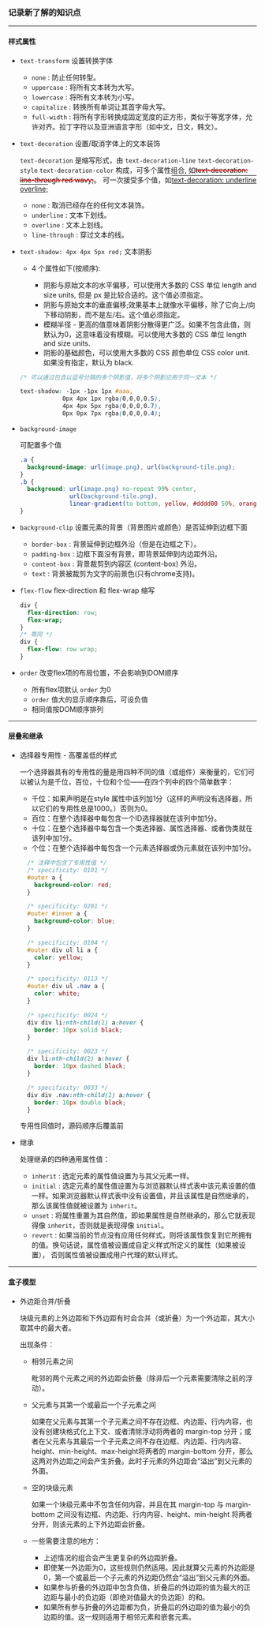 ### 记录新了解的知识点

------------------------------
#### 样式属性

  * `text-transform` 设置转换字体

    * `none` : 防止任何转型。
    * `uppercase` : 将所有文本转为大写。
    * `lowercase` : 将所有文本转为小写。
    * `capitalize` : 转换所有单词让其首字母大写。
    * `full-width` : 将所有字形转换成固定宽度的正方形，类似于等宽字体，允许对齐。拉丁字符以及亚洲语言字形（如中文，日文，韩文）。

  * `text-decoration` 设置/取消字体上的文本装饰

    `text-decoration` 是缩写形式，由 `text-decoration-line` `text-decoration-style` `text-decoration-color` 构成，可多个属性组合, 如<span style="text-decoration: line-through red wavy;">text-decoration: line-through red wavy;</span>。
    可一次接受多个值，如<span style="text-decoration: underline overline;">text-decoration: underline overline;</span>

    * `none` : 取消已经存在的任何文本装饰。
    * `underline` : 文本下划线。
    * `overline` : 文本上划线。
    * `line-through` : 穿过文本的线。

  * `text-shadow: 4px 4px 5px red;` 文本阴影

    * 4 个属性如下(按顺序):

      * 阴影与原始文本的水平偏移，可以使用大多数的 CSS 单位 length and size units, 但是 px 是比较合适的。这个值必须指定。
      * 阴影与原始文本的垂直偏移;效果基本上就像水平偏移，除了它向上/向下移动阴影，而不是左/右。这个值必须指定。
      * 模糊半径 - 更高的值意味着阴影分散得更广泛。如果不包含此值，则默认为0，这意味着没有模糊。可以使用大多数的 CSS 单位 length and size units.
      * 阴影的基础颜色，可以使用大多数的 CSS 颜色单位 CSS color unit. 如果没有指定，默认为 black.

    ```css
    /* 可以通过包含以逗号分隔的多个阴影值，将多个阴影应用于同一文本 */

    text-shadow: -1px -1px 1px #aaa,
                0px 4px 1px rgba(0,0,0,0.5),
                4px 4px 5px rgba(0,0,0,0.7),
                0px 0px 7px rgba(0,0,0,0.4);
    ```

  * `background-image`
    
    可配置多个值

    ```css
    .a {
      background-image: url(image.png), url(background-tile.png);
    }
    .b {
      background: url(image.png) no-repeat 99% center,
                  url(background-tile.png),
                  linear-gradient(to bottom, yellow, #dddd00 50%, orange);
    }
    ```

  * `background-clip`  设置元素的背景（背景图片或颜色）是否延伸到边框下面

    * `border-box` : 背景延伸到边框外沿（但是在边框之下）。
    * `padding-box` : 边框下面没有背景，即背景延伸到内边距外沿。
    * `content-box` : 背景裁剪到内容区 (content-box) 外沿。
    * `text` : 背景被裁剪为文字的前景色(只有chrome支持)。

  * `flex-flow` flex-direction 和 flex-wrap 缩写

    ```css
    div {
      flex-direction: row;
      flex-wrap;
    }
    /* 等同 */
    div {
      flex-flow: row wrap;
    }
    ```
  * `order` 改变flex项的布局位置，不会影响到DOM顺序

    * 所有flex项默认 `order` 为0
    * `order` 值大的显示顺序靠后，可设负值
    * 相同值按DOM顺序排列

---------------------------

#### 层叠和继承

  * 选择器专用性 - 高覆盖低的样式

    一个选择器具有的专用性的量是用四种不同的值（或组件）来衡量的，它们可以被认为是千位，百位，十位和个位——在四个列中的四个简单数字：

    * 千位：如果声明是在style 属性中该列加1分（这样的声明没有选择器，所以它们的专用性总是1000。）否则为0。
    * 百位：在整个选择器中每包含一个ID选择器就在该列中加1分。
    * 十位：在整个选择器中每包含一个类选择器、属性选择器、或者伪类就在该列中加1分。
    * 个位：在整个选择器中每包含一个元素选择器或伪元素就在该列中加1分。

    ```css
      /* 注释中包含了专用性值 */
      /* specificity: 0101 */
      #outer a {
        background-color: red;
      }

      /* specificity: 0201 */
      #outer #inner a {
        background-color: blue;
      }

      /* specificity: 0104 */
      #outer div ul li a {
        color: yellow;
      }

      /* specificity: 0113 */
      #outer div ul .nav a {
        color: white;
      }

      /* specificity: 0024 */
      div div li:nth-child(2) a:hover {
        border: 10px solid black;
      }

      /* specificity: 0023 */
      div li:nth-child(2) a:hover {
        border: 10px dashed black;
      }

      /* specificity: 0033 */
      div div .nav:nth-child(2) a:hover {
        border: 10px double black;
      }
    ```

    专用性同值时，源码顺序后覆盖前

  * 继承

    处理继承的四种通用属性值：

    * `inherit` : 选定元素的属性值设置为与其父元素一样。
    * `initial` : 选定元素的属性值设置为与浏览器默认样式表中该元素设置的值一样。如果浏览器默认样式表中没有设置值，并且该属性是自然继承的，那么该属性值就被设置为 `inherit`。
    * `unset` : 将属性重置为其自然值，即如果属性是自然继承的，那么它就表现得像 `inherit`，否则就是表现得像 `initial`。
    * `revert` : 如果当前的节点没有应用任何样式，则将该属性恢复到它所拥有的值。换句话说，属性值被设置成自定义样式所定义的属性（如果被设置）， 否则属性值被设置成用户代理的默认样式。

-----------------

#### 盒子模型

  * 外边距合并/折叠

    块级元素的上外边距和下外边距有时会合并（或折叠）为一个外边距，其大小取其中的最大者。

    出现条件：

    * 相邻元素之间

      毗邻的两个元素之间的外边距会折叠（除非后一个元素需要清除之前的浮动）。

    * 父元素与其第一个或最后一个子元素之间

      如果在父元素与其第一个子元素之间不存在边框、内边距、行内内容，也没有创建块格式化上下文、或者清除浮动将两者的 margin-top 分开；或者在父元素与其最后一个子元素之间不存在边框、内边距、行内内容、height、min-height、max-height将两者的 margin-bottom 分开，那么这两对外边距之间会产生折叠。此时子元素的外边距会“溢出”到父元素的外面。

    * 空的块级元素

      如果一个块级元素中不包含任何内容，并且在其 margin-top 与 margin-bottom 之间没有边框、内边距、行内内容、height、min-height 将两者分开，则该元素的上下外边距会折叠。
      
    * 一些需要注意的地方：

      * 上述情况的组合会产生更复杂的外边距折叠。
      * 即使某一外边距为0，这些规则仍然适用。因此就算父元素的外边距是0，第一个或最后一个子元素的外边距仍然会“溢出”到父元素的外面。
      * 如果参与折叠的外边距中包含负值，折叠后的外边距的值为最大的正边距与最小的负边距（即绝对值最大的负边距）的和。
      * 如果所有参与折叠的外边距都为负，折叠后的外边距的值为最小的负边距的值。这一规则适用于相邻元素和嵌套元素。
      